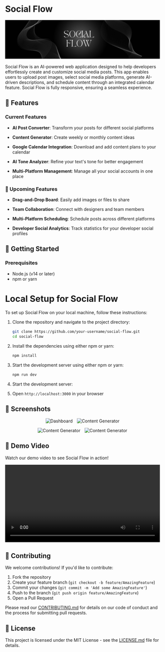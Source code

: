 # Social Flow 

![Banner](image.png)

Social Flow is an AI-powered web application designed to help developers effortlessly create and customize social media posts. This app enables users to upload post images, select social media platforms, generate AI-driven descriptions, and schedule content through an integrated calendar feature. Social Flow is fully responsive, ensuring a seamless experience.


## 🌟 Features

### Current Features
- **AI Post Converter**: Transform your posts for different social platforms

- **Content Generator**: Create weekly or monthly content ideas

- **Google Calendar Integration**: Download and add content plans to your calendar

- **AI Tone Analyzer**: Refine your text's tone for better engagement

- **Multi-Platform Management**: Manage all your social accounts in one place

### 🔮 Upcoming Features

- **Drag-and-Drop Board**: Easily add images or files to share

- **Team Collaboration**: Connect with designers and team members

- **Multi-Platform Scheduling**: Schedule posts across different platforms

- **Developer Social Analytics**: Track statistics for your developer social profiles

## 🚀 Getting Started

### Prerequisites
- Node.js (v14 or later)
- npm or yarn


# Local Setup for Social Flow

To set up Social Flow on your local machine, follow these instructions:

1. Clone the repository and navigate to the project directory:

   ```bash
   git clone https://github.com/your-username/social-flow.git
   cd social-flow

2. Install the dependencies using either npm or yarn:
    ```bash
    npm install

3. Start the development server using either npm or yarn:
    ```bash
    npm run dev

4. Start the development server:

5. Open `http://localhost:3000` in your browser

## 📸 Screenshots

<p align="center">
  <img src="public/img/screenshot/Screenshot 2024-07-26 185841.png" alt="Dashboard" width="45%" style="margin-right: 2%;"/>
  <img src="public/img/screenshot/Screenshot 2024-07-26 185906.png" alt="Content Generator" width="45%"/>
</p>
<p align="center">
  <img src="public/img/screenshot/Screenshot 2024-07-26 185923.png" alt="Content Generator" width="45%" style="margin-right: 2%;"/>
  <img src="public/img/screenshot/Screenshot 2024-07-26 185944.png" alt="Content Generator" width="45%"/>
</p>


## 🎥 Demo Video

Watch our demo video to see Social Flow in action!

<video width="100%" controls>
  <source src="/vidoe/loom-video.mp4" type="video/mp4">
  Your browser does not support the video tag.
</video>

## 🤝 Contributing

We welcome contributions! If you'd like to contribute:

1. Fork the repository
2. Create your feature branch (`git checkout -b feature/AmazingFeature`)
3. Commit your changes (`git commit -m 'Add some AmazingFeature'`)
4. Push to the branch (`git push origin feature/AmazingFeature`)
5. Open a Pull Request

Please read our [CONTRIBUTING.md](CONTRIBUTING.md) for details on our code of conduct and the process for submitting pull requests.

## 📜 License

This project is licensed under the MIT License - see the [LICENSE.md](LICENSE.md) file for details.
